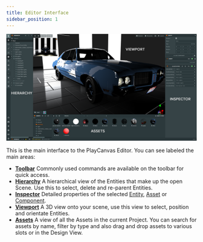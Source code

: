 ```yaml
---
title: Editor Interface
sidebar_position: 1
---
```


![Editor Interface](/img/user-manual/editor/interface/editor-interface.png)

This is the main interface to the PlayCanvas Editor. You can see labeled the main areas:

* [**Toolbar**](toolbar.md) Commonly used commands are available on the toolbar for quick access.
* [**Hierarchy**](hierarchy.md) A hierarchical view of the Entities that make up the open Scene. Use this to select, delete and re-parent Entities.
* [**Inspector**](inspector.md) Detailed properties of the selected [Entity](/user-manual/glossary#entity), [Asset](/user-manual/glossary#asset) or [Component](/user-manual/glossary#component).
* [**Viewport**](viewport.md) A 3D view onto your scene, use this view to select, position and orientate Entities.
* [**Assets**](assets.md) A view of all the Assets in the current Project. You can search for assets by name, filter by type and also drag and drop assets to various slots or in the Design View.
